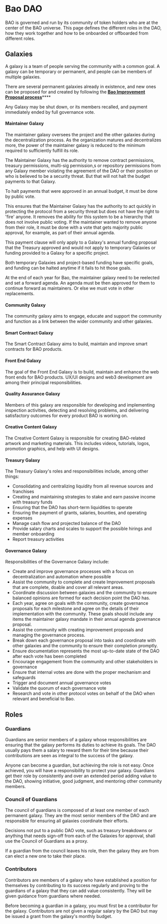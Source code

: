 # Bao DAO

BAO is governed and run by its community of token holders who are at the center of the BAO universe. This page defines the different roles in the DAO, how they work together and how to be onboarded or offboarded from different roles.

## Galaxies

A galaxy is a team of people serving the community with a common goal. A galaxy can be temporary or permanent, and people can be members of multiple galaxies.

There are several permanent galaxies already in existence, and new ones can be proposed for and created by following the [**Bao Improvement Proposal process**](broken-reference)****

Any Galaxy may be shut down, or its members recalled, and payment immediately ended by full governance vote.

#### Maintainer Galaxy

The maintainer galaxy oversees the project and the other galaxies during the decentralization process. As the organization matures and decentralizes more, the power of the maintainer galaxy is reduced to the minimum required to sufficiently fulfill its role.&#x20;

The Maintainer Galaxy has the authority to remove contract permissions, treasury permissions, multi-sig permission,s or repository permissions from any Galaxy member violating the agreement of the DAO or their position or who is believed to be a security threat. But that will not halt the budget payments to that Galaxy.

To halt payments that were approved in an annual budget, it must be done by public vote.

This ensures that the Maintainer Galaxy has the authority to act quickly in protecting the protocol from a security threat but does not have the right to 'fire' anyone. It removes the ability for this system to be a hierarchy that does not involve public voting. If the maintainer wanted to remove anyone from their role, it must be done with a vote that gets majority public approval, for example, as part of their annual agenda.

This payment clause will only apply to a Galaxy's annual funding proposal that the Treasury approved and would not apply to temporary Galaxies or funding provided to a Galaxy for a specific project.

Both temporary Galaxies and project-based funding have specific goals, and funding can be halted anytime if it fails to hit those goals.

At the end of each year for Bao, the maintainer galaxy need to be reelected and set a forward agenda. An agenda must be then approved for them to continue forward as maintainers. Or else we must vote in other replacements.&#x20;

#### Community Galaxy

The community galaxy aims to engage, educate and support the community and function as a link between the wider community and other galaxies.&#x20;

#### Smart Contract Galaxy

The Smart Contract Galaxy aims to build, maintain and improve smart contracts for BAO products.

#### Front End Galaxy

The goal of the Front End Galaxy is to build, maintain and enhance the web front ends for BAO products. UX/UI designs and web3 development are among their principal responsibilities.&#x20;

#### Quality Assurance Galaxy

Members of this galaxy are responsible for developing and implementing inspection activities, detecting and resolving problems, and delivering satisfactory outcomes for every product BAO is working on.

#### Creative Content Galaxy&#x20;

The Creative Content Galaxy is responsible for creating BAO-related artwork and marketing materials. This includes videos, tutorials, logos, promotion graphics, and help with UI designs.&#x20;

#### Treasury Galaxy&#x20;

The Treasury Galaxy's roles and responsibilities include, among other things:

* Consolidating and centralizing liquidity from all revenue sources and franchises
* Creating and maintaining strategies to stake and earn passive income with treasury funds
* Ensuring that the DAO has short-term liquidities to operate
* Ensuring the payment of grants, salaries, bounties, and operating expenses
* Manage cash flow and projected balance of the DAO
* Provide salary charts and scales to support the possible hirings and member onboarding
* Report treasury activities

#### Governance Galaxy&#x20;

Responsibilities of the Governance Galaxy include:

* Create and improve governance processes with a focus on decentralization and automation where possible
* Assist the community to complete and create Improvement proposals that are complete, doable and cover all relevant areas.
* Coordinate discussion between galaxies and the community to ensure balanced opinions are formed for each decision point the DAO has.
* Each year, agree on goals with the community, create governance proposals for each milestone and agree on the details of their implementation with the community. These goals should include any items the maintainer galaxy mandate in their annual agenda governance proposal.
* Assist the community with creating improvement proposals and managing the governance process.
* Break down each governance proposal into tasks and coordinate with other galaxies and the community to ensure their completion promptly.
* Ensure documentation represents the most up-to-date state of the DAO after each vote has been completed
* Encourage engagement from the community and other stakeholders in governance
* Ensure that internal votes are done with the proper mechanism and safeguards
* Trigger and document annual governance votes
* Validate the quorum of each governance vote
* Research and vote in other protocol votes on behalf of the DAO when relevant and beneficial to Bao.

## Roles

### Guardians

Guardians are senior members of a galaxy whose responsibilities are ensuring that the galaxy performs its duties to achieve its goals. The DAO usually pays them a salary to reward them for their time because their contributions are seen as integral to the success of the galaxy.

Anyone can become a guardian, but achieving the role is not easy. Once achieved, you will have a responsibility to protect your galaxy. Guardians get their role by consistently and over an extended period adding value to the DAO, showing initiative, good judgment, and mentoring other community members.

### Council of Guardians

The council of guardians is composed of at least one member of each permanent galaxy. They are the most senior members of the DAO and are responsible for ensuring all galaxies coordinate their efforts.

Decisions not put to a public DAO vote, such as treasury breakdowns or anything that needs sign-off from each of the Galaxies for approval, shall use the Council of Guardians as a proxy.

If a guardian from the council leaves his role, then the galaxy they are from can elect a new one to take their place.

### Contributors

Contributors are members of a galaxy who have established a position for themselves by contributing to its success regularly and proving to the guardians of a galaxy that they can add value consistently. They will be given guidance from guardians where needed.&#x20;

Before becoming a guardian in a galaxy, you must first be a contributor for the galaxy. Contributors are not given a regular salary by the DAO but may be issued a grant from the galaxy's monthly budget.

